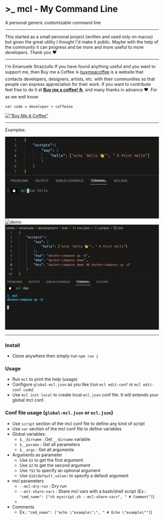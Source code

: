 # >_ mcl - My Command Line
A personal generic customizable command line

---

This started as a small personal project (written and used only on macos) but given the great utility I thought I'd make it public.
Maybe with the help of the community it can progress and be more and more useful to more developers.
Thank you ❤️

---

I'm Emanuele Strazzullo
If you have found anything useful and you want to support me, then Buy me a Coffee :coffee:
[buymeacoffee](https://www.buymeacoffee.com/) is a website that contacts developers, designers, artists, etc. with their communities so that people can express appreciation  for their work.
If you want to contribute feel free to do it at [__Buy me a coffee! :coffee:__](https://www.buymeacoffee.com/emastraz), and many thanks in advance ❤️.
For as we well know 

`var code = developer + caffeine`

[!["Buy Me A Coffee"](https://www.buymeacoffee.com/assets/img/custom_images/orange_img.png)](https://www.buymeacoffee.com/emastraz)

---

Examples:

![demo](https://raw.githubusercontent.com/stramanu/my-command-line/master/demo.gif)
![demo](https://raw.githubusercontent.com/stramanu/my-command-line/master/demo1.gif)
![demo](https://raw.githubusercontent.com/stramanu/my-command-line/master/demo2.gif)

---

### Install
- Clone anywhere then simply run `npm run i`

### Usage
- Run `mcl` to print the help (usage)
- Configure `global-mcl.json` as you like (run `mcl edit-conf` or `mcl edit-conf code`)
- Use `mcl init-local` to create local `mcl.json` conf file. It will extends your global mcl conf.

### Conf file usage (`global-mcl.json` or `mcl.json`)
- Use `script` section of the mcl conf file to define any kind of script
- Use `var` section of the mcl conf file to define variables
- Global variables:
    * `$__dirname`  : Get `__dirname` variable
    * `$__params`   : Get all parameters
    * `$__args`     : Get all arguments
- Arguments as parameter
    * Use `$1` to get the first argument
    * Use `$2` to get the second argument
    * Use `?$1` to specify an optional argument
    * Use `$1$(default_value)` to specify a default argument
- mcl parameters
    * `--mcl-dry-run`       : Dry run
    * `--mcl-share-vars`    : Share mcl vars with a bash/shell script 
        (Ex.: `"cmd_name": ["sh myscript.sh --mcl-share-vars", " # Comment"]`)
    * 
- Comments
    * Ex.: `"cmd_name": ["echo \"example\";", " # Echo \"example\""]`)


